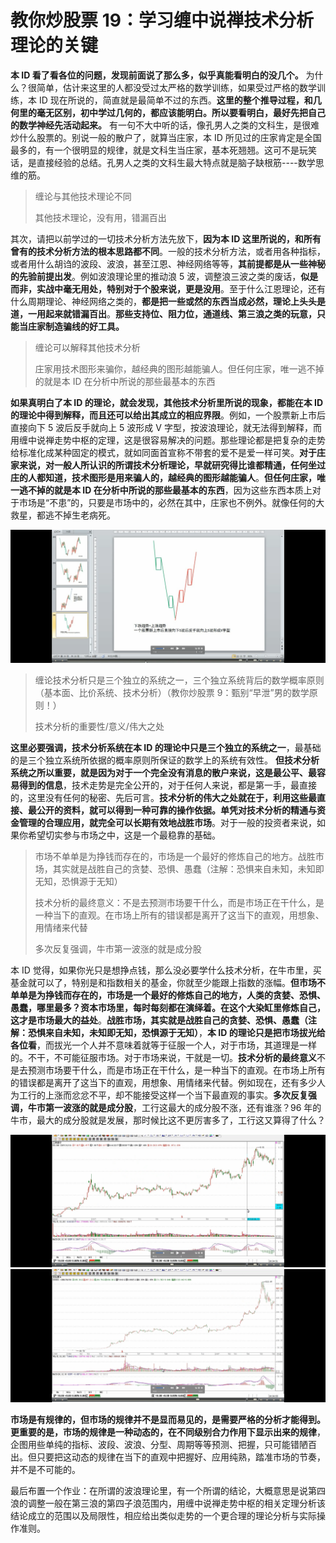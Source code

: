 # 教你炒股票 19：学习缠中说禅技术分析理论的关键

**本 ID 看了看各位的问题，发现前面说了那么多，似乎真能看明白的没几个。** 为什么？很简单，估计来这里的人都没受过太严格的数学训练，如果受过严格的数学训练，本 ID 现在所说的，简直就是最简单不过的东西。**这里的整个推导过程，和几何里的毫无区别，初中学过几何的，都应该能明白。所以要看明白，最好先把自己的数学神经先活动起来。** 有一句不大中听的话，像孔男人之类的文科生，是很难炒什么股票的。别说一般的散户了，就算当庄家，本 ID 所见过的庄家肯定是全国最多的，有一个很明显的规律，就是文科生当庄家，基本死翘翘。这可不是玩笑话，是直接经验的总结。孔男人之类的文科生最大特点就是脑子缺根筋----数学思维的筋。

> 缠论与其他技术理论不同
>
> 其他技术理论，没有用，错漏百出

其次，请把以前学过的一切技术分析方法先放下，**因为本 ID 这里所说的，和所有曾有的技术分析方法的根本思路都不同**。一般的技术分析方法，或者用各种指标，或者用什么胡诌的波段、波浪，甚至江恩、神经网络等等，**其前提都是从一些神秘的先验前提出发**。例如波浪理论里的推动浪 5 波，调整浪三波之类的废话，**似是而非，实战中毫无用处，特别对于个股来说，更是没用**。至于什么江恩理论，还有什么周期理论、神经网络之类的，**都是把一些或然的东西当成必然，理论上头头是道，一用起来就错漏百出**。**那些支持位、阻力位，通道线、第三浪之类的玩意，只能当庄家制造骗线的好工具。**

> 缠论可以解释其他技术分析
>
> 庄家用技术图形来骗你，越经典的图形越能骗人。但任何庄家，唯一逃不掉的就是本 ID 在分析中所说的那些最基本的东西

**如果真明白了本 ID 的理论，就会发现，其他技术分析里所说的现象，都能在本 ID 的理论中得到解释，而且还可以给出其成立的相应界限**。例如，一个股票新上市后直接向下 5 波后反手就向上 5 波形成 V 字型，按波浪理论，就无法得到解释，而用缠中说禅走势中枢的定理，这是很容易解决的问题。那些理论都是把复杂的走势给标准化成某种固定的模式，就如同面首宣称不带套的爱不是爱一样可笑。**对于庄家来说，对一般人所认识的所谓技术分析理论，早就研究得比谁都精通，任何坐过庄的人都知道，技术图形是用来骗人的，越经典的图形越能骗人**。**但任何庄家，唯一逃不掉的就是本 ID 在分析中所说的那些最基本的东西**，因为这些东西本质上对于市场是“不患”的，只要是市场中的，必然在其中，庄家也不例外。就像任何的大救星，都逃不掉生老病死。

![](./1.png)

> 缠论技术分析只是三个独立的系统之一，三个独立系统背后的数学概率原则（基本面、比价系统、技术分析）（教你炒股票 9：甄别“早泄”男的数学原则！）
>
> 技术分析的重要性/意义/伟大之处

**这里必要强调，技术分析系统在本 ID 的理论中只是三个独立的系统之一**，最基础的是三个独立系统所依据的概率原则所保证的数学上的系统有效性。 **但技术分析系统之所以重要，就是因为对于一个完全没有消息的散户来说，这是最公平、最容易得到的信息**，技术走势是完全公开的，对于任何人来说，都是第一手，最直接的，这里没有任何的秘密、先后可言。**技术分析的伟大之处就在于，利用这些最直接、最公开的资料，就可以得到一种可靠的操作依据。单凭对技术分析的精通与资金管理的合理应用，就完全可以长期有效地战胜市场**。对于一般的投资者来说，如果你希望切实参与市场之中，这是一个最稳靠的基础。

> 市场不单单是为挣钱而存在的，市场是一个最好的修炼自己的地方。战胜市场，其实就是战胜自己的贪婪、恐惧、愚蠢（注解：恐惧来自未知，未知即无知，恐惧源于无知）
>
> 技术分析的最终意义：不是去预测市场要干什么，而是市场正在干什么，是一种当下的直观。在市场上所有的错误都是离开了这当下的直观，用想象、用情绪来代替
>
> 多次反复强调，牛市第一波涨的就是成分股

本 ID 觉得，如果你光只是想挣点钱，那么没必要学什么技术分析，在牛市里，买基金就可以了，特别是和指数相关的基金，你就至少能跟上指数的涨幅。**但市场不单单是为挣钱而存在的，市场是一个最好的修炼自己的地方，人类的贪婪、恐惧、愚蠢，哪里最多？资本市场里，每时每刻都在演绎着。在这个大染缸里修炼自己，这才是市场最大的益处**。**战胜市场，其实就是战胜自己的贪婪、恐惧、愚蠢（注解：恐惧来自未知，未知即无知，恐惧源于无知）**，**本 ID 的理论只是把市场拔光给各位看**，而拔光一个人并不意味着就等于征服一个人，对于市场，其道理是一样的。不干，不可能征服市场。对于市场来说，干就是一切。**技术分析的最终意义**不是去预测市场要干什么，而是市场正在干什么，是一种当下的直观。在市场上所有的错误都是离开了这当下的直观，用想象、用情绪来代替。例如现在，还有多少人为工行的上涨而忿忿不平，却不能接受这样一个当下最直观的事实。**多次反复强调，牛市第一波涨的就是成分股**，工行这最大的成分股不涨，还有谁涨？96 年的牛市，最大的成分股就是发展，那时候比这不更厉害多了，工行这又算得了什么？

![](./2.png)
![](./3.png)

**市场是有规律的，但市场的规律并不是显而易见的，是需要严格的分析才能得到。更重要的是，市场的规律是一种动态的，在不同级别合力作用下显示出来的规律**，企图用些单纯的指标、波段、波浪、分型、周期等等预测、把握，只可能错陋百出。但只要把这动态的规律在当下的直观中把握好、应用纯熟，踏准市场的节奏，并不是不可能的。

最后布置一个作业：在所谓的波浪理论里，有一个所谓的结论，大概意思是说第四浪的调整一般在第三浪的第四子浪范围内，用缠中说禅走势中枢的相关定理分析该结论成立的范围以及局限性，相应给出类似走势的一个更合理的理论分析与实际操作准则。
